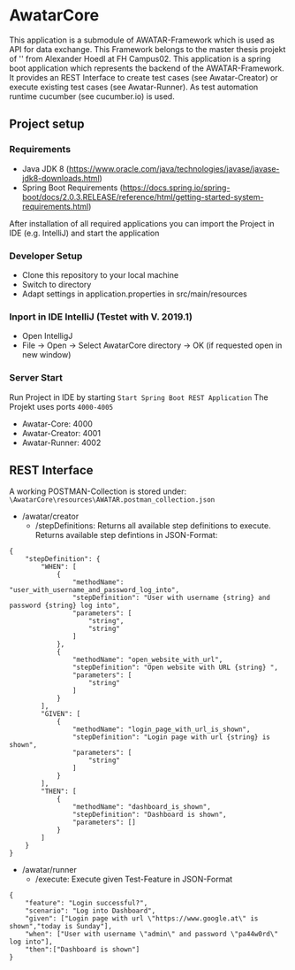 # AwatarCore
This application is a submodule of AWATAR-Framework which is used as API for data exchange. This Framework belongs to the master thesis projekt of '' from Alexander Hoedl at FH Campus02.
This application is a spring boot application which represents the backend of the AWATAR-Framework. It provides an REST Interface to create test cases (see Awatar-Creator) or execute existing test cases (see Awatar-Runner). As test automation runtime cucumber (see cucumber.io) is used.

## Project setup

### Requirements
- Java JDK 8 (https://www.oracle.com/java/technologies/javase/javase-jdk8-downloads.html)
- Spring Boot Requirements (https://docs.spring.io/spring-boot/docs/2.0.3.RELEASE/reference/html/getting-started-system-requirements.html)

After installation of all required applications you can import the Project in IDE (e.g. IntelliJ) and start the application

### Developer Setup
- Clone this repository to your local machine
- Switch to directory
- Adapt settings in application.properties in src/main/resources

### Inport in IDE IntelliJ (Testet with V. 2019.1)
- Open IntelligJ
- File -> Open -> Select AwatarCore directory -> OK (if requested open in new window)

### Server Start
Run Project in IDE by starting ```Start Spring Boot REST Application```
The Projekt uses ports ```4000-4005```
  - Awatar-Core: 4000
  - Awatar-Creator: 4001
  - Awatar-Runner: 4002

## REST Interface
A working POSTMAN-Collection is stored under: ```\AwatarCore\resources\AWATAR.postman_collection.json```

- /awatar/creator
    - /stepDefinitions: Returns all available step definitions to execute. Returns available step defintions in JSON-Format:
```
{
    "stepDefinition": {
        "WHEN": [
            {
                "methodName": "user_with_username_and_password_log_into",
                "stepDefinition": "User with username {string} and password {string} log into",
                "parameters": [
                    "string",
                    "string"
                ]
            },
            {
                "methodName": "open_website_with_url",
                "stepDefinition": "Open website with URL {string} ",
                "parameters": [
                    "string"
                ]
            }
        ],
        "GIVEN": [
            {
                "methodName": "login_page_with_url_is_shown",
                "stepDefinition": "Login page with url {string} is shown",
                "parameters": [
                    "string"
                ]
            }
        ],
        "THEN": [
            {
                "methodName": "dashboard_is_shown",
                "stepDefinition": "Dashboard is shown",
                "parameters": []
            }
        ]
    }
}
```
- /awatar/runner
    - /execute: Execute given Test-Feature in JSON-Format
```
{
    "feature": "Login successful?",
    "scenario": "Log into Dashboard",
    "given": ["Login page with url \"https://www.google.at\" is shown","today is Sunday"],
    "when": ["User with username \"admin\" and password \"pa44w0rd\" log into"],
    "then":["Dashboard is shown"]
}
```
